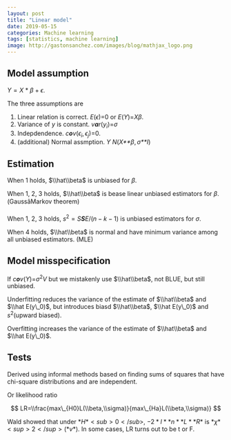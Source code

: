 ```yaml
---
layout: post
title: "Linear model"
date: 2019-05-15
categories: Machine learning
tags: [statistics, machine learning]
image: http://gastonsanchez.com/images/blog/mathjax_logo.png
---
```


Model assumption
----------------

*Y* = *X* * *β* + *ϵ*.

The three assumptions are

1.  Linear relation is correct. *E*(*ϵ*)=0 or *E*(*Y*)=*Xβ*.
2.  Variance of *y* is constant. *v**a**r*(*y*<sub>*i*</sub>)=*σ*
3.  Indepdendence. *c**o**v*(*ϵ*<sub>*i*</sub>, *ϵ*<sub>*j*</sub>)=0.
4.  (additional) Normal assmption. *Y* *N*(*X**β*, *σ**I*)

Estimation
----------

When 1 holds, $\\hat\\beta$ is unbiased for *β*.

When 1, 2, 3 holds, $\\hat\\beta$ is bease linear unbiased estimators for *β*. (GaussâMarkov theorem)

When 1, 2, 3 holds, *s*<sup>2</sup> = *S**S**E*/(*n* − *k* − 1) is unbiased estimators for *σ*.

When 4 holds, $\\hat\\beta$ is normal and have minimum variance among all unbiased estimators. (MLE)

Model misspecification
----------------------

If *c**o**v*(*Y*)=*σ*<sup>2</sup>*V* but we mistakenly use $\\hat\\beta$, not BLUE, but still unbiased.

Underfitting reduces the variance of the estimate of $\\hat\\beta$ and $\\hat E(y\_0)$, but introduces biasd $\\hat\\beta$, $\\hat E(y\_0)$ and *s*<sup>2</sup>(upward biased).

Overfitting increases the variance of the estimate of $\\hat\\beta$ and $\\hat E(y\_0)$.

Tests
-----

Derived using informal methods based on finding sums of squares that have chi-square distributions and are independent.

Or likelihood ratio

$$
LR=\\frac{max\_{H0}L(\\beta,\\sigma)}{max\_{Ha}L(\\beta,\\sigma)}
$$

 Wald showed that under $*H*<sub>0</sub>$, $−2*l**n**L**R*$ is $*χ*<sup>2</sup>(*v*)$. In some cases, LR turns out to be t or F.
